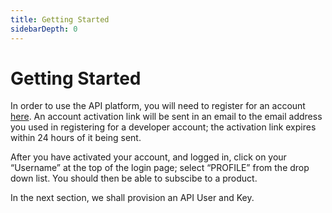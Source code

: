 ```yaml
---
title: Getting Started
sidebarDepth: 0
---
```


# Getting Started

In order to use the API platform, you will need to register for an account [here]( https://momodeveloper.mtn.com/). An account activation link will be sent in an email to the email address you used in registering for a developer account; the activation link expires within 24 hours of it being sent.

After you have activated your account, and logged in, click on your “Username” at the top of the login page; select “PROFILE” from the drop down list. You should then be able to subscibe to a product. 

In the next section, we shall provision an API User and Key.